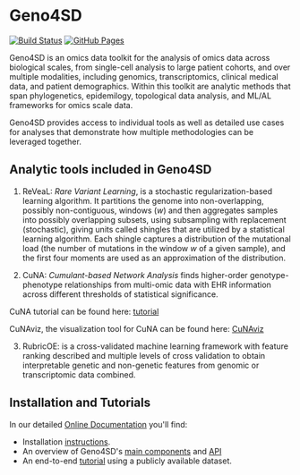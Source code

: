 # Geno4SD


[![Build Status](https://travis.ibm.com/BiomedSciAI/Geno4SD.svg?token=8XHVVZSCStEbEBxrmvno&branch=main)](https://travis.ibm.com/ComputationalGenomics/Geno4SD)
[![GitHub Pages](https://img.shields.io/badge/docs-sphinx-blue)](https://biomedsciai.github.io/Geno4SD/)


Geno4SD is an omics data toolkit for the analysis of omics data across biological scales, from single-cell analysis to large patient cohorts, and over multiple modalities, including genomics, transcriptomics, clinical medical data, and patient demographics. Within this toolkit are analytic methods that span phylogenetics, epidemilogy, topological data analysis, and ML/AL frameworks for omics scale data.

Geno4SD provides access to individual tools as well as detailed use cases for analyses that demonstrate how multiple methodologies can be leveraged together.


## Analytic tools included in Geno4SD

1. ReVeaL: _Rare Variant Learning_, is a stochastic regularization-based learning algorithm. It partitions the genome into non-overlapping, possibly non-contiguous, windows (_w_) and then aggregates samples into possibly overlapping subsets, using subsampling with replacement (stochastic), giving units called shingles that are utilized by a statistical learning algorithm. Each shingle captures a distribution of the mutational load (the number of mutations in the window _w_ of a given sample), and the first four moments are used as an approximation of the distribution.

2. CuNA:  _Cumulant-based Network Analysis_ finds higher-order genotype-phenotype relationships from multi-omic data with EHR information across different thresholds of statistical significance.

CuNA tutorial can be found here: [tutorial](https://github.com/ComputationalGenomics/Geno4SD/blob/main/tutorials/CuNA.ipynb)

CuNAviz, the visualization tool for CuNA can be found here: [CuNAviz](https://htmlpreview.github.io/?https://github.com/BiomedSciAI/Geno4SD/blob/statgen/docs/data/cunaviz_demo.html)

3. RubricOE: is a cross-validated  machine learning framework with feature ranking described and multiple levels of cross validation to obtain interpretable genetic and non-genetic features from genomic or transcriptomic data combined.


## Installation and Tutorials
In our detailed [Online Documentation](https://biomedsciai.github.io/Geno4SD/) you'll find:
* Installation [instructions](https://biomedsciai.github.io/Geno4SD/source/installation.html#install-geno4sd).  
* An overview of Geno4SD's [main components](https://biomedsciai.github.io/Geno4SD/source/overview.html) and [API](https://biomedsciai.github.io/Geno4SD/api/geno4sd.html)
* An end-to-end [tutorial](https://biomedsciai.github.io/Geno4SD/source/tutorial.html) using a publicly available dataset.

